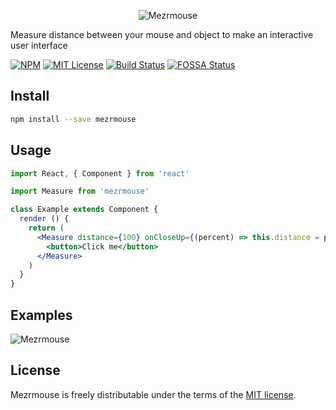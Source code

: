 <p align="center">
  <img alt="Mezrmouse" src="https://image.ibb.co/fhYWuU/1286733997-982bf490-c49b-41dc-80e9-b7b4fc7a22db.png">
</p>

Measure distance between your mouse and object to make an interactive user interface

[![NPM](https://img.shields.io/npm/v/mezrmouse.svg)](https://www.npmjs.com/package/mezrmouse)
[![MIT License][license-image]][license-url]
[![Build Status][travis-image]][travis-url]
[![FOSSA Status](https://app.fossa.io/api/projects/git%2Bgithub.com%2FNirBerko%2FMezrmouse.svg?type=shield)](https://app.fossa.io/projects/git%2Bgithub.com%2FNirBerko%2FMezrmouse?ref=badge_shield)

## Install

```bash
npm install --save mezrmouse
```

## Usage

```jsx
import React, { Component } from 'react'

import Measure from 'mezrmouse'

class Example extends Component {
  render () {
    return (
      <Measure distance={100} onCloseUp={(percent) => this.distance = percent}>
        <button>Click me</button>
      </Measure>
    )
  }
}
```

## Examples
<img alt="Mezrmouse" src="https://image.ibb.co/kDgGB9/ezgif-4-c58b04b3e466.gif">

## License

Mezrmouse is freely distributable under the terms of the [MIT license](https://github.com/moment/moment/blob/develop/LICENSE).

[license-image]: http://img.shields.io/badge/license-MIT-blue.svg?style=flat
[license-url]: LICENSE

[travis-url]: https://travis-ci.org/NirBerko/Mezrmouse
[travis-image]: https://travis-ci.org/NirBerko/Mezrmouse.svg?branch=master
